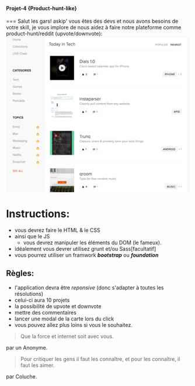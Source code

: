 #### Projet-4 {Product-hunt-like}
===
Salut les gars! askip' vous êtes des devs et nous avons besoins de votre skill,
je vous implore de nous aidez à faire notre plateforme comme product-hunt/reddit (upvote/downvote):
![design](./img/product-hunt.png)
# Instructions:
+ vous devrez faire le HTML & le CSS
+ ainsi que le JS
   	+ vous devrez manipuler les éléments du DOM (le fameux). 
+ idéalement vous devrer utilisez grunt  et/ou Sass[facultatif]
+ vous pourrez utiliser un framwork  __*bootstrap*__ ou __*foundation*__



##  Règles:
+ l'application devra être *reponsive* (donc s'adapter à toutes les résolutions)
+ celui-ci aura 10 projets
+ la possibilité de upvote et downvote
+ mettre des commentaires
+ lancer une modal de la carte lors du click
+ vous pouvez allez plus loins si vous le souhaitez.

> Que la force et internet soit avec vous.

par un Anonyme.

> Pour critiquer les gens il faut les connaître, et pour les connaître, il faut les aimer.

 par Coluche.
